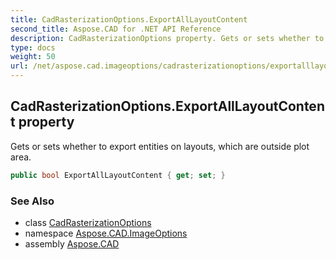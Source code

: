 ```yaml
---
title: CadRasterizationOptions.ExportAllLayoutContent
second_title: Aspose.CAD for .NET API Reference
description: CadRasterizationOptions property. Gets or sets whether to export entities on layouts which are outside plot area
type: docs
weight: 50
url: /net/aspose.cad.imageoptions/cadrasterizationoptions/exportalllayoutcontent/
---
```

## CadRasterizationOptions.ExportAllLayoutContent property

Gets or sets whether to export entities on layouts, which are outside plot area.

```csharp
public bool ExportAllLayoutContent { get; set; }
```

### See Also

* class [CadRasterizationOptions](../)
* namespace [Aspose.CAD.ImageOptions](../../cadrasterizationoptions/)
* assembly [Aspose.CAD](../../../)


